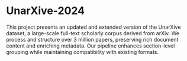 # UnarXive-2024
This project presents an updated and extended version of the UnarXive dataset, a large-scale full-text scholarly corpus derived from arXiv. We process and structure over 3 million papers, preserving rich document content and enriching metadata. Our pipeline enhances section-level grouping while maintaining compatibility with existing formats.
